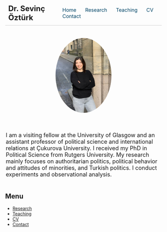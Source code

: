 <!-- HEADER MENU -->
<div style="display: flex; justify-content: space-between; align-items: center; margin-top: 20px; padding: 10px; border-bottom: 1px solid #ccc;">
  <div style="font-size: 24px; font-weight: bold;">Dr. Sevinç Öztürk</div>
  <div style="font-size: 16px;">
    <a href="index.html" style="margin: 0 12px; text-decoration: none; color: #004466;">Home</a>
    <a href="research.html" style="margin: 0 12px; text-decoration: none; color: #004466;">Research</a>
    <a href="teaching.html" style="margin: 0 12px; text-decoration: none; color: #004466;">Teaching</a>
    <a href="cv.html" style="margin: 0 12px; text-decoration: none; color: #004466;">CV</a>
    <a href="contact.html" style="margin: 0 12px; text-decoration: none; color: #004466;">Contact</a>
  </div>
</div>

<!-- PROFILE SECTION -->
<div style="display: flex; justify-content: center; align-items: center; margin-top: 40px; gap: 40px; flex-wrap: wrap;">
  <div>
    <img src="Sevinc_photo.jpeg" alt="Sevinç Öztürk" style="width: 180px; border-radius: 50%;">
  </div>
  <div style="max-width: 500px; text-align: left; font-size: 18px;">
    <p> I am a visiting fellow at the University of Glasgow and an assistant professor of political science and international relations at Çukurova University. I received my PhD in Political Science from Rutgers University.
My research mainly focuses on authoritarian politics, political behavior and attitudes of minorities, and Turkish politics. I conduct experiments and observational analysis.  </p>
  </div>
</div>



## Menu

- [Research](research.md)
- [Teaching](teaching.md)
- [CV](cv.md)
- [Contact](contact.md)
